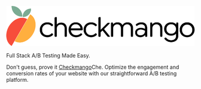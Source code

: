 ![Checkmango Header Image](https://raw.githubusercontent.com/checkmango/art/master/logo-dark@2x.png)

Full Stack A/B Testing Made Easy.

Don't guess, prove it [Checkmango](https://checkmango.com)Che. Optimize the engagement and conversion rates of your website with our straightforward A/B testing platform.
